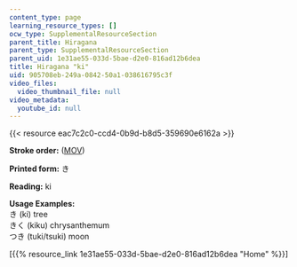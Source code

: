 ```yaml
---
content_type: page
learning_resource_types: []
ocw_type: SupplementalResourceSection
parent_title: Hiragana
parent_type: SupplementalResourceSection
parent_uid: 1e31ae55-033d-5bae-d2e0-816ad12b6dea
title: Hiragana "ki"
uid: 905708eb-249a-0842-50a1-038616795c3f
video_files:
  video_thumbnail_file: null
video_metadata:
  youtube_id: null
---
```


{{< resource eac7c2c0-ccd4-0b9d-b8d5-359690e6162a >}}

**Stroke order:** ([MOV](http://www.archive.org/download/MITRES21F.01S10_HIRAGANA_CHARACTERS/0413.mov))

**Printed form:** き

**Reading:** ki

**Usage Examples:**  
き (ki) tree  
きく (kiku) chrysanthemum  
つき (tuki/tsuki) moon

  
\[{{% resource_link 1e31ae55-033d-5bae-d2e0-816ad12b6dea "Home" %}}\]